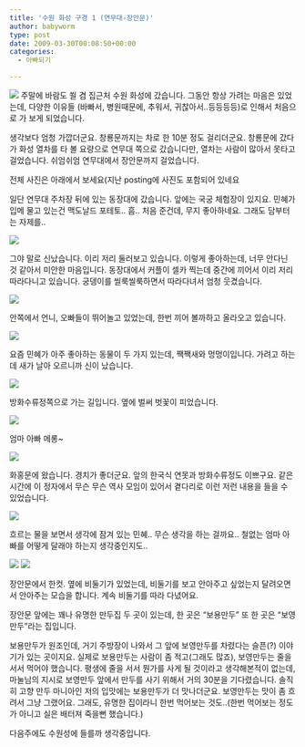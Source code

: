 ```yaml
---
title: '수원 화성 구경 1 (연무대-장안문)'
author: babyworm
type: post
date: 2009-03-30T00:08:50+00:00
categories:
  - 아빠되기

---
```

<img loading="lazy" decoding="async" src="090329-MOTION.gif">
주말에 바람도 쐴 겸 집근처 수원 화성에 갔습니다.
그동안 항상 가려는 마음은 있었는데, 다양한 이유들 (바빠서, 병원때문에, 추워서, 귀찮아서..등등등등)로 인해서 처음으로 가 보게 되었습니다.

생각보다 엄청 가깝더군요. 창룡문까지는 차로 한 10분 정도 걸리더군요. 창룡문에 갔다가 화성 열차를 타 볼 요량으로 연무대 쪽으로 갔습니다만, 열차는 사람이 많아서 못타고 걸었습니다. 쉬엄쉬엄 연무대에서 장안문까지 걸었습니다.

전체 사진은 아래에서 보세요(지난 posting에 사진도 포함되어 있네요

일단 연무대 주차장 뒤에 있는 동장대에 갔습니다. 앞에는 국궁 체험장이 있지요.
민혜가 입메 물고 있는건 맥도날드 포테토.. 흠.. 처음 준건데, 무지 좋아하네요. 그래도 담부터는 자제를..

<img loading="lazy" decoding="async" src="090329_2-MOTION.gif">

그야 말로 신났습니다. 이리 저리 둘러보고 있습니다. 이렇게 좋아하는데, 너무 안다닌 것 같아서 미안한 마음입니다.
동장대에서 커플이 셀카 찍는데 중간에 끼어서 이리 저리 따라다니고 있습니다.
궁뎅이를 씰룩씰룩하면서 따라다녀서 엄청 웃겼습니다.

<img decoding="async" src="DSC_3406.JPG">

안쪽에서 언니, 오빠들이 뛰어놀고 있었는데, 한번 끼어 볼까하고 올라오고 있습니다.

<img loading="lazy" decoding="async" src="090329_2-MOTION.gif">

요즘 민혜가 아주 좋아하는 동물이 두 가지 있는데, 짹짹새와 멍멍이입니다. 가려고 하는데 새가 날아 오르니까 신이 났습니다.

<img decoding="async" src="DSC_3440.JPG">

방화수류정쪽으로 가는 길입니다. 옆에 벌써 벗꽃이 피었습니다.

<img decoding="async" src="090329-MIX.jpg">

엄마 아빠 메롱~

<img loading="lazy" decoding="async" src="DSC_3524.JPG">

화홍문에 왔습니다. 경치가 좋더군요. 앞의 한국식 연못과 방화수류정도 이쁘구요.
같은 시간에 이 정자에서 무슨 무슨 역사 모임이 있어서 곁다리로 이런 저런 내용을 들을 수 있었습니다.

<img loading="lazy" decoding="async" src="DSC_3477.JPG">

흐르는 물을 보면서 생각에 잠겨 있는 민혜.. 무슨 생각을 하는 걸까요.. 철없는 엄마 아빠를 어떻게 달래야 하는지 생각중인지도..

<img loading="lazy" decoding="async" src="DSC_3549-MOTION.gif">

<img loading="lazy" decoding="async" src="090329_4-MOTION.gif">

장안문에서 한컷. 옆에 비둘기가 있었는데, 비둘기를 보고 안아주고 싶었는지 달려오면서 안아주는 모습을 합니다. 계속 비둘기를 따라 다녔어요.

장안문 앞에는 꽤나 유명한 만두집 두 곳이 있는데, 한 곳은 “보용만두” 또 한 곳은 “보영만두”라는 집입니다.

보용만두가 원조인데, 거기 주방장이 나와서 그 앞에 보영만두를 차렸다는 슬픈(?) 이야기가 있는 곳이지요. 실제로 보용만두는 사람이 좀 적고(그래도 많죠), 보영만두는 줄을 서서 먹어야 했습니다.
평생에 줄을 서서 뭔가를 사게 될 것이라고 생각해본적이 없는데, 마눌님의 지시로 보영만두 앞에서 만두를 사기 위해서 거의 30분을 기다렸습니다.
솔직히 고향 만두 마니아인 저의 입맛에는 보용만두가 더 맛나더군요. 보영만두는 맛이 좀 흐려서 그냥 그랬어요. 그래도, 유명한 집이라니 한번 먹어보는 것도..(한번 먹어보는 정도가 아니고 실은 배터져 죽을뻔 했습니다.)

다음주에도 수원성에 들를까 생각중입니다.
